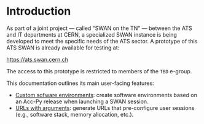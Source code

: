 # Introduction

As part of a joint project — called "SWAN on the TN" — between the ATS and IT departments at CERN, a specialized SWAN instance is being developed to meet the specific needs of the ATS sector. A prototype of this ATS SWAN is already available for testing at:

<https://ats.swan.cern.ch>

The access to this prototype is restricted to members of the `TBD` e-group.

This documentation outlines its main user-facing features:

- [Custom sofware environments](custom_envs.md): create software environments based on an Acc-Py release when launching a SWAN session.
- [URLs with arguments](url_args.md): generate URLs that pre-configure user sessions (e.g., software stack, memory allocation, etc.).
